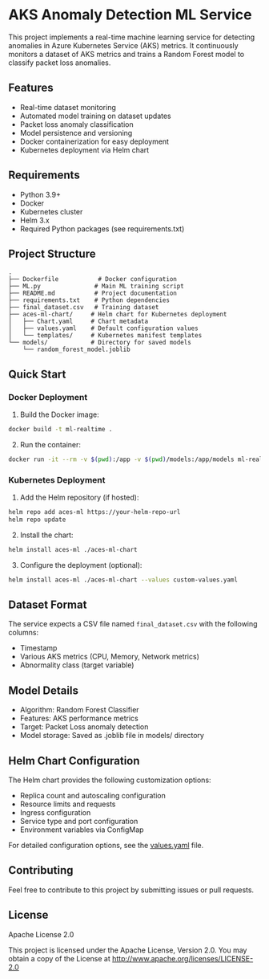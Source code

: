 # AKS Anomaly Detection ML Service

This project implements a real-time machine learning service for detecting anomalies in Azure Kubernetes Service (AKS) metrics. It continuously monitors a dataset of AKS metrics and trains a Random Forest model to classify packet loss anomalies.

## Features

- Real-time dataset monitoring
- Automated model training on dataset updates
- Packet loss anomaly classification
- Model persistence and versioning
- Docker containerization for easy deployment
- Kubernetes deployment via Helm chart

## Requirements

- Python 3.9+
- Docker
- Kubernetes cluster
- Helm 3.x
- Required Python packages (see requirements.txt)

## Project Structure

```
.
├── Dockerfile           # Docker configuration
├── ML.py               # Main ML training script
├── README.md           # Project documentation
├── requirements.txt    # Python dependencies
├── final_dataset.csv   # Training dataset
├── aces-ml-chart/     # Helm chart for Kubernetes deployment
│   ├── Chart.yaml     # Chart metadata
│   ├── values.yaml    # Default configuration values
│   └── templates/     # Kubernetes manifest templates
└── models/            # Directory for saved models
    └── random_forest_model.joblib
```

## Quick Start

### Docker Deployment

1. Build the Docker image:
```bash
docker build -t ml-realtime .
```

2. Run the container:
```bash
docker run -it --rm -v $(pwd):/app -v $(pwd)/models:/app/models ml-realtime python ML.py
```

### Kubernetes Deployment

1. Add the Helm repository (if hosted):
```bash
helm repo add aces-ml https://your-helm-repo-url
helm repo update
```

2. Install the chart:
```bash
helm install aces-ml ./aces-ml-chart
```

3. Configure the deployment (optional):
```bash
helm install aces-ml ./aces-ml-chart --values custom-values.yaml
```

## Dataset Format

The service expects a CSV file named `final_dataset.csv` with the following columns:
- Timestamp
- Various AKS metrics (CPU, Memory, Network metrics)
- Abnormality class (target variable)

## Model Details

- Algorithm: Random Forest Classifier
- Features: AKS performance metrics
- Target: Packet Loss anomaly detection
- Model storage: Saved as .joblib file in models/ directory

## Helm Chart Configuration

The Helm chart provides the following customization options:

- Replica count and autoscaling configuration
- Resource limits and requests
- Ingress configuration
- Service type and port configuration
- Environment variables via ConfigMap

For detailed configuration options, see the [values.yaml](aces-ml-chart/values.yaml) file.

## Contributing

Feel free to contribute to this project by submitting issues or pull requests.

## License

Apache License 2.0

This project is licensed under the Apache License, Version 2.0. You may obtain a copy of the License at http://www.apache.org/licenses/LICENSE-2.0